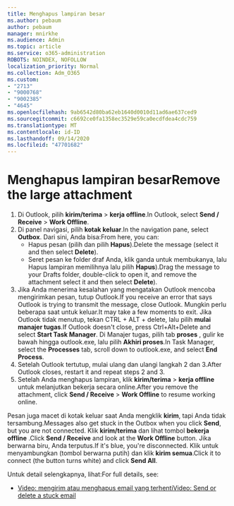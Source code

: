 ```yaml
---
title: Menghapus lampiran besar
ms.author: pebaum
author: pebaum
manager: mnirkhe
ms.audience: Admin
ms.topic: article
ms.service: o365-administration
ROBOTS: NOINDEX, NOFOLLOW
localization_priority: Normal
ms.collection: Adm_O365
ms.custom:
- "2713"
- "9000768"
- "9002385"
- "4645"
ms.openlocfilehash: 9ab6542d80ba62eb1640d0010d11ad6ae637ced9
ms.sourcegitcommit: c6692ce0fa1358ec3529e59ca0ecdfdea4cdc759
ms.translationtype: MT
ms.contentlocale: id-ID
ms.lasthandoff: 09/14/2020
ms.locfileid: "47701682"
---
```

# <a name="remove-the-large-attachment"></a><span data-ttu-id="d5aa4-102">Menghapus lampiran besar</span><span class="sxs-lookup"><span data-stu-id="d5aa4-102">Remove the large attachment</span></span>

1. <span data-ttu-id="d5aa4-103">Di Outlook, pilih **kirim/terima**  >  **kerja offline**.</span><span class="sxs-lookup"><span data-stu-id="d5aa4-103">In Outlook, select **Send / Receive** > **Work Offline**.</span></span> 
2. <span data-ttu-id="d5aa4-104">Di panel navigasi, pilih **kotak keluar**.</span><span class="sxs-lookup"><span data-stu-id="d5aa4-104">In the navigation pane, select **Outbox**.</span></span> <span data-ttu-id="d5aa4-105">Dari sini, Anda bisa:</span><span class="sxs-lookup"><span data-stu-id="d5aa4-105">From here, you can:</span></span> 
    - <span data-ttu-id="d5aa4-106">Hapus pesan (pilih dan pilih **Hapus**).</span><span class="sxs-lookup"><span data-stu-id="d5aa4-106">Delete the message (select it and then select **Delete**).</span></span>
    - <span data-ttu-id="d5aa4-107">Seret pesan ke folder draf Anda, klik ganda untuk membukanya, lalu Hapus lampiran memilihnya lalu pilih **Hapus**).</span><span class="sxs-lookup"><span data-stu-id="d5aa4-107">Drag the message to your Drafts folder, double-click to open it, and remove the attachment select it and then select **Delete**).</span></span>
3. <span data-ttu-id="d5aa4-108">Jika Anda menerima kesalahan yang mengatakan Outlook mencoba mengirimkan pesan, tutup Outlook.</span><span class="sxs-lookup"><span data-stu-id="d5aa4-108">If you receive an error that says Outlook is trying to transmit the message, close Outlook.</span></span> <span data-ttu-id="d5aa4-109">Mungkin perlu beberapa saat untuk keluar.</span><span class="sxs-lookup"><span data-stu-id="d5aa4-109">It may take a few moments to exit.</span></span> <span data-ttu-id="d5aa4-110">Jika Outlook tidak menutup, tekan CTRL + ALT + delete, lalu pilih **mulai manajer tugas**.</span><span class="sxs-lookup"><span data-stu-id="d5aa4-110">If Outlook doesn't close, press Ctrl+Alt+Delete and select **Start Task Manager**.</span></span> <span data-ttu-id="d5aa4-111">Di Manajer tugas, pilih tab **proses** , gulir ke bawah hingga outlook.exe, lalu pilih **Akhiri proses**.</span><span class="sxs-lookup"><span data-stu-id="d5aa4-111">In Task Manager, select the **Processes** tab, scroll down to outlook.exe, and select **End Process**.</span></span>
4. <span data-ttu-id="d5aa4-112">Setelah Outlook tertutup, mulai ulang dan ulangi langkah 2 dan 3.</span><span class="sxs-lookup"><span data-stu-id="d5aa4-112">After Outlook closes, restart it and repeat steps 2 and 3.</span></span> 
5. <span data-ttu-id="d5aa4-113">Setelah Anda menghapus lampiran, klik **kirim/terima**  >  **kerja offline** untuk melanjutkan bekerja secara online.</span><span class="sxs-lookup"><span data-stu-id="d5aa4-113">After you remove the attachment, click **Send / Receive** > **Work Offline** to resume working online.</span></span> 

<span data-ttu-id="d5aa4-114">Pesan juga macet di kotak keluar saat Anda mengklik **kirim**, tapi Anda tidak tersambung.</span><span class="sxs-lookup"><span data-stu-id="d5aa4-114">Messages also get stuck in the Outbox when you click **Send**, but you are not connected.</span></span> <span data-ttu-id="d5aa4-115">Klik **kirim/terima** dan lihat tombol **bekerja offline** .</span><span class="sxs-lookup"><span data-stu-id="d5aa4-115">Click **Send / Receive** and look at the **Work Offline** button.</span></span> <span data-ttu-id="d5aa4-116">Jika berwarna biru, Anda terputus.</span><span class="sxs-lookup"><span data-stu-id="d5aa4-116">If it's blue, you're disconnected.</span></span> <span data-ttu-id="d5aa4-117">Klik untuk menyambungkan (tombol berwarna putih) dan klik **kirim semua**.</span><span class="sxs-lookup"><span data-stu-id="d5aa4-117">Click it to connect (the button turns white) and click **Send All**.</span></span>
 
 <span data-ttu-id="d5aa4-118">Untuk detail selengkapnya, lihat:</span><span class="sxs-lookup"><span data-stu-id="d5aa4-118">For full details, see:</span></span>
- [<span data-ttu-id="d5aa4-119">Video: mengirim atau menghapus email yang terhenti</span><span class="sxs-lookup"><span data-stu-id="d5aa4-119">Video: Send or delete a stuck email</span></span>](https://support.office.com/article/Video-Send-or-delete-an-email-stuck-in-your-outbox-26d5d34a-4e5f-444a-a9e8-44db04a94dec) 